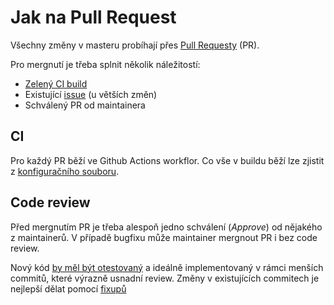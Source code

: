 # Jak na Pull Request

Všechny změny v masteru probíhají přes [Pull Requesty](https://help.github.com/en/articles/about-pull-requests) (PR).

Pro mergnutí je třeba splnit několik náležitostí:
- [Zelený CI build](#ci)
- Existující [issue](planovani-prace.md#issues) (u větších změn)
- Schválený PR od maintainera

## CI
Pro každý PR běží ve Github Actions workflor. Co vše v buildu běží lze zjistit z [konfiguračního souboru](../.github/workflows/main.yml).

## Code review
Před mergnutím PR je třeba alespoň jedno schválení (*Approve*) od nějakého z maintainerů.
V případě bugfixu může maintainer mergnout PR i bez code review.

Nový kód [by měl být otestovaný](tipy-pro-testovani.md) a ideálně implementovaný
v rámci menších commitů, které výrazně usnadní review. Změny v existujících commitech je nejlepší dělat pomocí [fixupů](https://filip-prochazka.com/blog/git-fixup)
